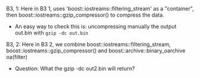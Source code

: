 B3, 1:
  Here in B3 1, uses 'boost::iostreams::filtering_stream' as a "container", then boost::iostreams::gzip_compressor()
  to compress the data.

  - An easy way to check this is: uncompressing manually the output out.bin with `gzip -dc out.bin`

B3, 2:
  Here in B3 2, we combine boost::iostreams::filtering_stream, boost::iostreams::gzip_compressor() and boost::archive::binary_oarchive oa(filter)
  
  - Question: What the gzip -dc out2.bin will return?
